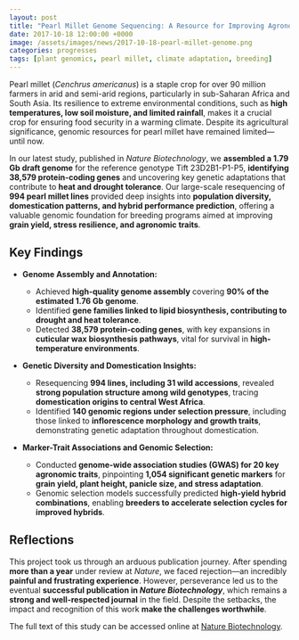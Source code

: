 ```yaml
---
layout: post
title: "Pearl Millet Genome Sequencing: A Resource for Improving Agronomic Traits in Arid Regions"
date: 2017-10-18 12:00:00 +0000
image: /assets/images/news/2017-10-18-pearl-millet-genome.png
categories: progresses
tags: [plant genomics, pearl millet, climate adaptation, breeding]
---
```



Pearl millet (*Cenchrus americanus*) is a staple crop for over 90 million farmers in arid and semi-arid regions, particularly in sub-Saharan Africa and South Asia. Its resilience to extreme environmental conditions, such as **high temperatures, low soil moisture, and limited rainfall**, makes it a crucial crop for ensuring food security in a warming climate. Despite its agricultural significance, genomic resources for pearl millet have remained limited—until now.

In our latest study, published in *Nature Biotechnology*, we **assembled a 1.79 Gb draft genome** for the reference genotype Tift 23D2B1-P1-P5, **identifying 38,579 protein-coding genes** and uncovering key genetic adaptations that contribute to **heat and drought tolerance**. Our large-scale resequencing of **994 pearl millet lines** provided deep insights into **population diversity, domestication patterns, and hybrid performance prediction**, offering a valuable genomic foundation for breeding programs aimed at improving **grain yield, stress resilience, and agronomic traits**.

## Key Findings  

- **Genome Assembly and Annotation:**  
  - Achieved **high-quality genome assembly** covering **90% of the estimated 1.76 Gb genome**.  
  - Identified **gene families linked to lipid biosynthesis, contributing to drought and heat tolerance**.  
  - Detected **38,579 protein-coding genes**, with key expansions in **cuticular wax biosynthesis pathways**, vital for survival in **high-temperature environments**.

- **Genetic Diversity and Domestication Insights:**  
  - Resequencing **994 lines, including 31 wild accessions**, revealed **strong population structure among wild genotypes**, tracing **domestication origins to central West Africa**.  
  - Identified **140 genomic regions under selection pressure**, including those linked to **inflorescence morphology and growth traits**, demonstrating genetic adaptation throughout domestication.

- **Marker-Trait Associations and Genomic Selection:**  
  - Conducted **genome-wide association studies (GWAS) for 20 key agronomic traits**, pinpointing **1,054 significant genetic markers** for **grain yield, plant height, panicle size, and stress adaptation**.  
  - Genomic selection models successfully predicted **high-yield hybrid combinations**, enabling **breeders to accelerate selection cycles for improved hybrids**.  

## Reflections  

This project took us through an arduous publication journey. After spending **more than a year** under review at *Nature*, we faced rejection—an incredibly **painful and frustrating experience**. However, perseverance led us to the eventual **successful publication in *Nature Biotechnology***, which remains a **strong and well-respected journal** in the field. Despite the setbacks, the impact and recognition of this work **make the challenges worthwhile**.  

The full text of this study can be accessed online at [Nature Biotechnology](https://doi.org/10.1038/nbt.3943).
